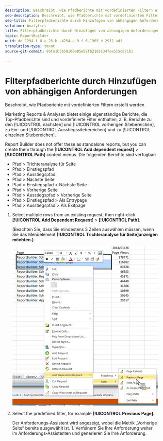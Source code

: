 ```yaml
---
description: Beschreibt, wie Pfadberichte mit vordefinierten Filtern erstellt werden.
seo-description: Beschreibt, wie Pfadberichte mit vordefinierten Filtern erstellt werden.
seo-title: Filterpfadberichte durch Hinzufügen von abhängigen Anforderungen
solution: Analytics
title: Filterpfadberichte durch Hinzufügen von abhängigen Anforderungen
topic: ReportBuilder
uuid: dd 1294 f 8-a 26 b -4254-a 9 f 6-1365 b 2912 adf
translation-type: tm+mt
source-git-commit: 86fe1b3650100a05e52fb2102134fee515c871b1

---
```



# Filterpfadberichte durch Hinzufügen von abhängigen Anforderungen

Beschreibt, wie Pfadberichte mit vordefinierten Filtern erstellt werden.

Marketing Reports &amp; Analysen bietet einige eigenständige Berichte, die Top-Pfadberichte sind und vordefinierte Filter enthalten, z. B. Berichte zu den [!UICONTROL nächsten] und [!UICONTROL vorherigen Sitebereichen], zu Ein- und [!UICONTROL Ausstiegssitebereichen] und zu [!UICONTROL einzelnen Sitebereichen].

Report Builder does not offer these as standalone reports, but you can create them through the **[!UICONTROL Add dependent request]** &gt; **[!UICONTROL Path]** context menus. Die folgenden Berichte sind verfügbar:

* Pfad &gt; Trichteranalyse für Seite
* Pfad &gt; Einstiegspfad
* Pfad &gt; Ausstiegspfad
* Pfad &gt; Nächste Seite
* Pfad &gt; Einstiegspfad &gt; Nächste Seite
* Pfad &gt; Vorherige Seite
* Pfad &gt; Ausstiegspfad &gt; Vorherige Seite
* Pfad &gt; Einstiegspfad &gt; Als Entrypage
* Pfad &gt; Ausstiegspfad &gt; Als Exitpage

1. Select multiple rows from an existing request, then right-click **[!UICONTROL Add Dependent Request]** &gt; **[!UICONTROL Path]**.

   (Beachten Sie, dass Sie mindestens 3 Zeilen auswählen müssen, wenn Sie das Menüelement **[!UICONTROL Trichteranalyse für Seite]anzeigen möchten.)**

   ![](assets/dependen_request.png)

1. Select the predefined filter, for example **[!UICONTROL Previous Page]**.

   Der Anforderungs-Assistent wird angezeigt, wobei die Metrik „Vorherige Seite“ bereits ausgewählt ist. 1. Verfeinern Sie Ihre Anforderung weiter im Anforderungs-Assistenten und generieren Sie Ihre Anforderung.
